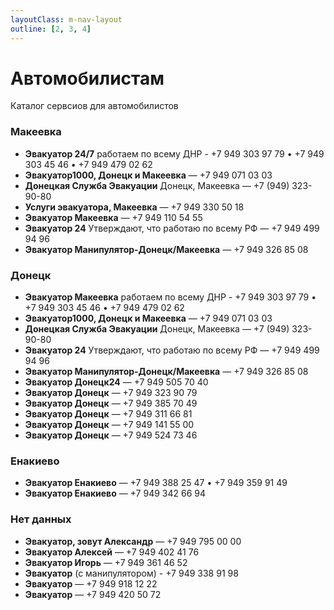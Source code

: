 ```yaml
---
layoutClass: m-nav-layout
outline: [2, 3, 4]
---
```


<script setup>
import { NAV_DATA } from './data'
</script>

# Автомобилистам
Каталог сервсиов для автомобилистов

<MNavLinks v-for="{title, items} in NAV_DATA" :title="title" :items="items"/>

### Макеевка
- **Эвакуатор 24/7** работаем по всему ДНР - +7 949 303 97 79 • +7 949 303 45 46 • +7 949 479 02 62
- **Эвакуатор1000, Донецк и Макеевка** — +7 949 071 03 03 
- **Донецкая Служба Эвакуации** Донецк, Макеевка — +7 (949) 323-90-80
- **Услуги эвакуатора, Макеевка** — +7 949 330 50 18 
- **Эвакуатор Макеевка** — +7 949 110 54 55
- **Эвакуатор 24** Утверждают, что работаю по всему РФ — +7 949 499 94 96
- **Эвакуатор Манипулятор-Донецк/Макеевка** — +7 949 326 85 08


### Донецк
- **Эвакуатор Макеевка** работаем по всему ДНР - +7 949 303 97 79 • +7 949 303 45 46 • +7 949 479 02 62
- **Эвакуатор1000, Донецк и Макеевка** — +7 949 071 03 03 
- **Донецкая Служба Эвакуации** Донецк, Макеевка — +7 (949) 323-90-80
- **Эвакуатор 24** Утверждают, что работаю по всему РФ — +7 949 499 94 96
- **Эвакуатор Манипулятор-Донецк/Макеевка** — +7 949 326 85 08
- **Эвакуатор Донецк24** — +7 949 505 70 40
- **Эвакуатор Донецк** — +7 949 323 90 79 
- **Эвакуатор Донецк** — +7 949 385 70 49 
- **Эвакуатор Донецк** — +7 949 311 66 81 
- **Эвакуатор Донецк** — +7 949 141 55 00 
- **Эвакуатор Донецк** — +7 949 524 73 46 

### Енакиево
- **Эвакуатор Енакиево** — +7 949 388 25 47 • +7 949 359 91 49
- **Эвакуатор Енакиево** — +7 949 342 66 94

### Нет данных
- **Эвакуатор, зовут Александр** —  +7 949 795 00 00 
- **Эвакуатор Алексей** — +7 949 402 41 76
- **Эвакуатор Игорь** —  +7 949 361 46 52
- **Эвакуатор** (с манипулятором) - +7 949 338 91 98 
- **Эвакуатор** —  +7 949 918 12 22
- **Эвакуатор** —  +7 949 420 50 72

 









 
